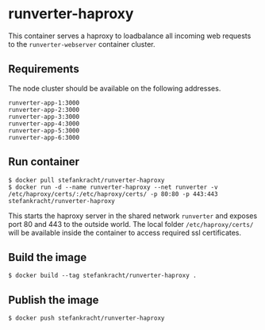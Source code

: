 # runverter-haproxy

This container serves a haproxy to loadbalance all incoming web requests to the ```runverter-webserver``` container cluster.

## Requirements

The node cluster should be available on the following addresses.

```
runverter-app-1:3000
runverter-app-2:3000
runverter-app-3:3000
runverter-app-4:3000
runverter-app-5:3000
runverter-app-6:3000
```

## Run container

```shell
$ docker pull stefankracht/runverter-haproxy
$ docker run -d --name runverter-haproxy --net runverter -v /etc/haproxy/certs/:/etc/haproxy/certs/ -p 80:80 -p 443:443 stefankracht/runverter-haproxy
```

This starts the haproxy server in the shared network ```runverter``` and exposes port 80 and 443 to the outside world. The local folder ```/etc/haproxy/certs/``` will be available inside the container to access required ssl certificates.

## Build the image 

```shell
$ docker build --tag stefankracht/runverter-haproxy .
```

## Publish the image

```shell
$ docker push stefankracht/runverter-haproxy
```
